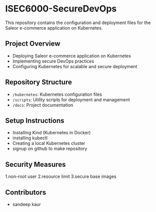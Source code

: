 # ISEC6000-SecureDevOps

This repository contains the configuration and deployment files for the Saleor e-commerce application on Kubernetes.

## Project Overview

- Deploying Saleor e-commerce application on Kubernetes
- Implementing secure DevOps practices
- Configuring Kubernetes for scalable and secure deployment

## Repository Structure

- `/kubernetes`: Kubernetes configuration files
- `/scripts`: Utility scripts for deployment and management
- `/docs`: Project documentation

## Setup Instructions

- Installing Kind (Kubernetes in Docker)
- installing kubectl
- Creating a local Kubernetes cluster
- signup on github to make repository

## Security Measures

   1.non-root user
   2.resource limit
   3.secure base images

## Contributors

- sandeep kaur


